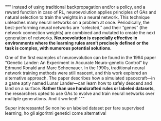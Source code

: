 """
Instead of using traditional backpropagation and/or a policy, and a reward function in caso of RL, neuroevolution applies principles of GAs and natural selection to train the weights in a neural network. This technique unleashes many neural networks on a problem at once. Periodically, the best-performing neural networks are “selected,” and their “genes” (the network connection weights) are combined and mutated to create the next generation of networks. **Neuroevolution is especially effective in environments where the learning rules aren’t precisely defined or the task is complex, with numerous potential solutions**.

One of the first examples of neuroevolution can be found in the 1994 paper “Genetic Lander: An Experiment in Accurate Neuro-genetic Control” by Edmund Ronald and Marc Schoenauer. In the 1990s, traditional neural network training methods were still nascent, and this work explored an alternative approach. The paper describes how a simulated spacecraft—in a game aptly named Lunar Lander—can learn how to safely descend and land on a surface. 
**Rather than use handcrafted rules or labeled datasets**, the researchers opted to use GAs to evolve and train neural networks over multiple generations. And it worked!
"""

Super interessante! Se non ho un labeled dataset per fare supervised learning, ho gli algoritmi genetici come alternativa!